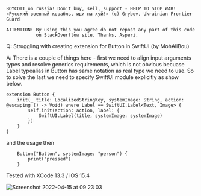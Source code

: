 ```
BOYCOTT on russia! Don't buy, sell, support - HELP TO STOP WAR!
«Русский военный корабль, иди на хуй!» (c) Grybov, Ukrainian Frontier Guard

ATTENTION: By using this you agree do not repost any part of this code
           on StackOverflow site. Thanks, Asperi.
```

Q: Struggling with creating extension for Button in SwiftUI (by MohAliBou)

A: There is a couple of things here - first we need to align input arguments types and
resolve generics requirements, which is not obvious becuase Label typealias in Button has same
notation as real type we need to use. So to solve the last we need to specify SwiftUI module
explicitly as show below.

```
extension Button {
	init(_ title: LocalizedStringKey, systemImage: String, action: @escaping () -> Void) where Label == SwiftUI.Label<Text, Image> {
		self.init(action: action, label: {
			SwiftUI.Label(title, systemImage: systemImage)
		})
	}
}
```

and the usage then

		Button("Button", systemImage: "person") {
			print("pressed")
		}

Tested with XCode 13.3 / iOS 15.4

![Screenshot 2022-04-15 at 09 23 03](https://user-images.githubusercontent.com/62171579/163530188-0df2802b-efd2-4133-83e4-1ea116beb5e4.png)
